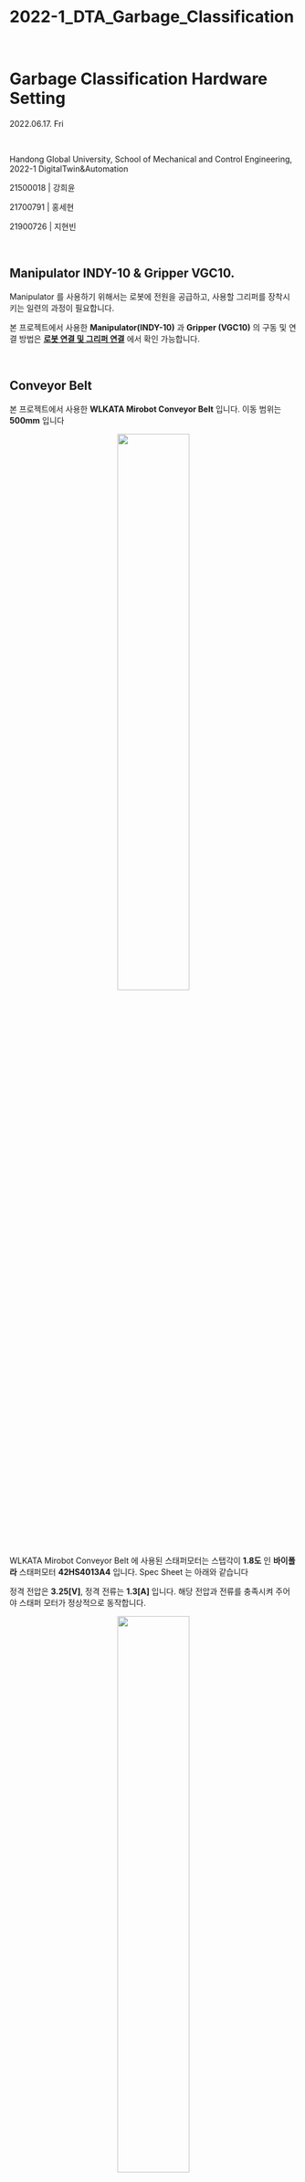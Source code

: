 # 2022-1_DTA_Garbage_Classification

​	

# Garbage Classification Hardware Setting

2022.06.17. Fri

​	

Handong Global University, School of Mechanical and Control Engineering, 2022-1 DigitalTwin&Automation

21500018 | 강희윤

21700791 | 홍세현

21900726 | 지현빈

​	
## Manipulator INDY-10 & Gripper VGC10.
Manipulator 를 사용하기 위해서는 로봇에 전원을 공급하고, 사용할 그리퍼를 장착시키는 일련의 과정이 필요합니다. 

본 프로젝트에서 사용한 **Manipulator(INDY-10)** 과 **Gripper (VGC10)** 의 구동 및 연결 방법은 **[로봇 연결 및 그리퍼 연결](https://github.com/Yjinsu/Digital_Twin_and_Automation/blob/main/Project%232/md_files/Tutorial%20-%20Manipulator%20INDY-10%20%26%20Gripper%20VGC10.md)** 에서 확인 가능합니다.


​	

## Conveyor Belt

본 프로젝트에서 사용한 **WLKATA Mirobot Conveyor Belt** 입니다. 이동 범위는 **500mm** 입니다 

<p align="center">
	<img src="https://user-images.githubusercontent.com/107540262/174435039-331110a1-c851-499c-bb90-c18dd514e5e6.png" width="50%" height="50%"/>
</p>


WLKATA Mirobot Conveyor Belt 에 사용된 스태퍼모터는 스탭각이 **1.8도** 인 **바이폴라** 스태퍼모터 **42HS4013A4** 입니다. Spec Sheet 는 아래와 같습니다

정격 전압은 **3.25[V]**, 정격 전류는 **1.3[A]** 입니다. 해당 전압과 전류를 충족시켜 주어야 스태퍼 모터가 정상적으로 동작합니다. 

<p align="center">
	<img src="https://user-images.githubusercontent.com/107540262/174435051-f7082405-ba2b-491b-84e7-1025ab51c4bf.png" width="50%" height="50%"/>
</p>


미로봇의 Extender Box 없이 스태퍼모터를 동작시켜야 하기 때문에 스태퍼 모터의 출력선이 어떤 것을 의미하는지 파악할 필요가 있습니다. **[Extender Box User Manual](https://document.wlkata.com/?doc=/wlkata-mirobot-user-manual-platinum/2-multifunctional-extender-box-user-manual/)** 를 통해 A+,A-,B+,B- 의 순서로 결선하면 되는 것을 확인했습니다.

<p align="center">
	<img src="https://user-images.githubusercontent.com/107540262/174437363-e2d50a45-3b60-40c4-826c-f02aac85edfa.png" width="70%" height="70%"/>
</p>


## MOTOR DRIVER (MSD-224) ##

모터핀에 MCU 핀을 직접 연결하면 모터가 꺼질 때 생기는 역기전력으로 인해 MCU 고장 위험이 있으므로 스태퍼모터를 동작시키기 위해서는 모터 드라이버가 필요합니다. 사용한 모터 드라이버는 **MSD-224** (BIPOLAR STEPPING MOTOR DRIVER)입니다.
스펙시트는 따로 없지만 **[디바이스 마트 - 제품 상세설명](https://www.devicemart.co.kr/goods/view?no=12758654#goods_description)** 에서 스펙을 확인할 수 있습니다.

사용 전압은 **9[V]~24[V]** 출력 전류 **4[A/Phase]**  CLK Frequency 는 **~200k[Hz]** 입니다.

<p align="center">
	<img src="https://user-images.githubusercontent.com/107540262/174435098-f2e026a5-1aa9-4972-8e93-c3e702f49290.png" width="50%" height="50%"/>
</p>

모터 드라이버에는 위로 올리면 OFF 아래로 내리면 ON 인 6개의 DIP 스위치가 있습니다. 해당 스위치를 조작을 통해 원하는 출력 전류와 구동 방식을 선택합니다. 
본 프로젝트의 경우 스태퍼모터의 정격 전류를 고려하여 출력 전류 **2.5[A]**, 높은 토크를 사용하기 위해 **Full-Step(Microstep 1)** 을 사용하였습니다.

<p align="center">
	<img src="https://user-images.githubusercontent.com/107540262/174437086-bddcf910-9a12-4efe-be18-635fe540e3bf.png" width="45%" height="45%"/>
</p>


회로도는 다음과 같습니다. 쓰레기는 한 방향으로만 운반되므로 방향을 바꿔줄 필요가 없기 때문에 ENA, DIR 입력은 사용하지 않았습니다.

**PUL+** 에는 MCU 의 **PWM** 출력을, PUL- 에는 **MCU**의 **GND** 를 인가합니다. 파워서플라이를 통해 **Vcc** 에 **11[V]** , **GND** 에 **GND** 를 인가합니다. 


<p align="center">
	<img src="https://user-images.githubusercontent.com/107540262/174437297-be9e6bd8-d3e0-48a2-901a-29a4d579bf24.png" width="45%" height="45%"/>
</p>



## MCU (STM32F411RE) ##

모터 드라이버의 PUL+ 핀에 PWM 입력을 주기 위해 MCU (STM32F411RE) 를 사용하였습니다.

<p align="center">
	<img src="https://user-images.githubusercontent.com/107540262/174435091-88cb7845-5a37-4667-ad5e-e03695cfb9c0.png" width="30%" height="30%"/>
</p>

본 프로젝트를 동일하게 수행하기 위해서는 **[1. Conveyor_Belt_Driving ](https://github.com/Hongsehyun/2022_1_DigitalTwin_Automation/tree/main/Project%20%232/1.%20Conveyor_Belt_Driving)**  의 모든 파일과 **[Keil uVision5](https://m.blog.naver.com/PostView.naver?isHttpsRedirect=true&blogId=chgy2131&logNo=220334845888&view=img_8
)** 다운로드가 필요합니다. 이때 Keil uVision5 다운로드 과정에서 Pack Installer 시리즈를 게시글과 달리 **STMicroelectronics - STM32F4 Series - STM32F411 - STM32F411RE** 를 선택해 주어야 합니다. 또한 모든 팩을 설치해도 무방하지만, **아래 네 개의 팩만 설치**하면 정상적인 작동이 가능합니다.


<p align="center">
	<img src="https://user-images.githubusercontent.com/107540262/174462286-72a1ad71-95a6-428b-a381-d93fbf2ecffb.png" width="50%" height="50%"/>
</p>


핀번호를 확인하고 회로를 연결합니다.

<p align="center">
	<img src="https://user-images.githubusercontent.com/107540262/174462511-b0eaeb8f-8084-46f5-9e24-db78337917ab.png" width="50%" height="50%"/>
</p>

<p align="center">
	<img src="https://user-images.githubusercontent.com/107540262/174438823-81024f1c-9058-40e0-8036-ad3265e6e6be.png" width="70%" height="70%"/>
</p>



**PWM_init 함수**를 통해 **아웃풋 핀**을 정의하고
**PWM_period_us**     함수를 통해 **PWM 주기**를 정의할 수 있습니다.

**𝑟𝑝𝑚=𝑓×60×(𝑆𝑡𝑒𝑝 𝐴𝑛𝑔𝑙𝑒)/360** 의 식에서 구한 주파수를 통해 PWM 의 펄스를 제어하여 스태퍼모터를 원하는 속도로 회전시킬 수 있습니다.

본 프로젝트는 1250[us]의 주기 즉, **800[Hz]** 의 PWM 을 인가하여 **240[RPM]** 의 속도로 스태퍼모터를 동작시켰습니다. 

<p align="center">
	<img src="https://user-images.githubusercontent.com/107540262/174461353-c4c208d2-495b-4e3f-ab11-be69aef6cea6.png" width="70%" height="70%"/>
</p>




## 동일한 하드웨어 (컨베이어 벨트, MCU, 모터드라이버) 를 사용하지 않는 경우 
컨베이어 벨트에 사용되는 **스태퍼모터의 사양**에 따라 **모터드라이버의 종류**, 외부 전압인 **파워서플라이의 출력값**, MCU 를 통해 제어하는 **PWM 의 파라미터**가 달라집니다.
모터 드라이버 출력 전류가 컨베이어 벨트의 정격 전류보다 높아야 하며, 모터 드라이버의 외부 전압은 대체로 스태퍼모터 정격 전압의 3~5배를 사용합니다. 
또한 MCU 없이 모터드라이버만으로도 스태퍼모터를 동작시킬 수 있습니다. PUL 핀에 **Function Generator 사각파 출력**을 인가하면 동일한 동작이 가능합니다.


해당 스태퍼모터에는 전류가 부족하여 사용하지 않았으나, 일반적으로 사용하는 MCU 인 **아두이노 우노**와 **아두이노 쉴드**를 사용하여 스태퍼모터를 동작시키는 방법은 다음과 같습니다. 
해당 코드는 각 **쉴드의 출력전류보다 정격전류가 낮거나 같은 스태퍼 모터**에만 사용 가능합니다. 
자세한 스펙시트 및 쉴드 사용방법은  **[Shield v1.2](https://www.adafruit.com/product/81)**,  **[Shield v2](https://www.adafruit.com/product/1438)** 에서 확인 가능합니다

<p align="center">
	<img src="https://user-images.githubusercontent.com/107540262/174472170-12ba25c1-893b-494b-ae1b-8938349fcf16.png" width="80%" height="80%"/>
</p>


#### 아두이노 프로그램 설치 및 코드 다운로드
1. **[아두이노 IDE](https://www.adafruit.com/product/81)** 를 설치합니다.
2. 모터 쉴드 종류에 따라 **[Shield v1.2](https://github.com/adafruit/Adafruit-Motor-Shield-library)**,  **[Shield v2](https://github.com/adafruit/Adafruit_Motor_Shield_V2_Library)** 깃허브에 접속합니다. 표시된 헤더 파일과 소스 파일을 다운로드합니다.

<p align="center">
	<img src="https://user-images.githubusercontent.com/107540262/174472787-7f7c62e0-2268-4a3f-9e27-887c4a36dad6.png" width="80%" height="80%"/>
</p>

3. 다운로드한 헤더와 소스 파일을 **[아두이노 라이브러리 ](https://blog.naver.com/no1_devicemart/221504629709)** 에 추가합니다.

4. 해당 라이브러리의 하위 폴더로 들어가 **StepperTest.ino** 파일을 다운로드 합니다.


<p align="center">
	<img src="https://user-images.githubusercontent.com/107540262/174472880-c149eb1b-a988-4e17-a7d0-331905c8e28c.png" width="80%" height="80%"/>
</p>

5. 아두이노 IDE 를 실행시키고 4에서 받은 ino 파일을 컴파일 후, 아두이노에 업로드합니다. 



#### 회로 연결 및 코드 설명

아두이노 전용 모터 쉴드는 아두이노 위에 장착하는 방식을 취하므로 추가적인 연결은 필요로 하지 않습니다. 필요한 것은 모터드라이버의 양쪽 출력핀 중 어떤 것을 사용하느냐에 대한 문제입니다. StepperTest.ino 버전별 함수는 큰 차이가 없기 때문에 흔히 쓰이는 최신 모터 쉴드인 v2 를 기준으로 설명하겠습니다.

Shield v2 의 핀아웃은 다음과 같습니다. 아두이노의 전압만으로도 스태퍼모터 구동이 가능하지만 스태퍼모터의 토크가 큰 경우 더 높은 전압이 필요할 수 있습니다. 그런 경우 Vin 에 외부 전압 (스태퍼모터 정격 전압의 3~5배) 를 인가합니다. 주의해야 할 점은 **외부 전압과 아두이노 전압을 동시에 인가하는 경우, Vin jumper 를 반드시 제거**해야 합니다. DC 모터 출력핀 M1 M2 , M3 M4 를 묶어서 사용하면 스태퍼모터를 구동시킬 수 있습니다. 연결 순서는 **A+ A- B+ B-** 입니다.

<p align="center">
	<img src="https://user-images.githubusercontent.com/107540262/174474602-6004ca62-6060-4ee3-8631-6f578e49083d.png" width="55%" height="55%"/>
</p>


스태퍼모터의 사양, 원하는 속도에 따라 바꾸어야 하는 코드는 다음과 같습니다. 

1. steps per revolution 과 모터 포트
스태퍼모터의 스탭앵글을 통해 steps per revolution(360/스탭앵글) 를 구합니다. 사용하고자 하는 모터 포트를 선택합니다.

<p align="center">
	<img src="https://user-images.githubusercontent.com/107540262/174474427-8c421893-cde1-40ac-af2b-b93972a3c11d.png" width="60%" height="60%"/>
</p>

2. 원하는 속도(RPM)
스태퍼모터마다 최대, 최소 속도가 다릅니다. 너무 낮으면 아예 돌지 않을 수 있고, 오히려 너무 높게 되면 탈조 현상이 일어나 해당 RPM 아래보다 더 낮은 속도로 동작하게 됩니다. 파라미터를 조정하며 원하는 RPM을 선택하세요.

<p align="center">
	<img src="https://user-images.githubusercontent.com/107540262/174476066-4427b4ed-f748-4b21-933b-fa9a1092ae42.png" width="60%" height="60%"/>
</p>



3. 원하는 스탭 수, 구동 방향, 구동 방식
loop() 함수 안에 있기 때문에 motor.step 하나만 사용한다고 하면 스탭수는 중요하지 않습니다. 하지만 작동 방향, 구동 방식을 바꾸며 작동시키고 싶은 경우 원하는 스탭을 입력합니다. (스탭 앵글이 1.8도인 스태퍼 모터는 200스탭이 1바퀴). 
**구동 방향**은 **FORWARD, BACKWARD** , **구동 방식**은 **SINGLE,DOUBLE,INTERLEAVE (SINGLE과 DOUBLE 번갈아가며),MICROSTEP** 중 선택하면 됩니다. **[스태퍼모터 구동 방식 차이](https://gammabeta.tistory.com/3260)** 를 참고하길 바랍니다.


<p align="center">
	<img src="https://user-images.githubusercontent.com/107540262/174475304-56a95d78-fe48-4154-abd5-187ecfb723a3.png" width="60%" height="60%"/>
</p>








